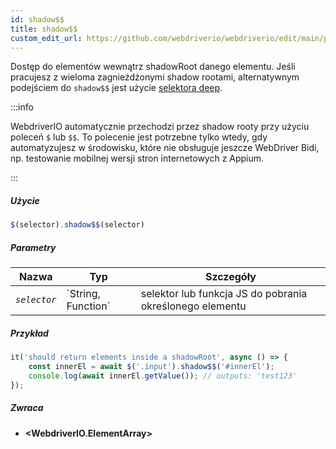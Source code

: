 ```yaml
---
id: shadow$$
title: shadow$$
custom_edit_url: https://github.com/webdriverio/webdriverio/edit/main/packages/webdriverio/src/commands/element/shadow$$.ts
---
```


Dostęp do elementów wewnątrz shadowRoot danego elementu. Jeśli pracujesz
z wieloma zagnieżdżonymi shadow rootami, alternatywnym podejściem do `shadow$$`
jest użycie [selektora deep](https://webdriver.io/docs/selectors#deep-selectors).

:::info

WebdriverIO automatycznie przechodzi przez shadow rooty przy użyciu poleceń `$` lub `$$`.
To polecenie jest potrzebne tylko wtedy, gdy automatyzujesz w środowisku, które nie
obsługuje jeszcze WebDriver Bidi, np. testowanie mobilnej wersji stron internetowych z Appium.

:::

##### Użycie

```js
$(selector).shadow$$(selector)
```

##### Parametry

<table>
  <thead>
    <tr>
      <th>Nazwa</th><th>Typ</th><th>Szczegóły</th>
    </tr>
  </thead>
  <tbody>
    <tr>
      <td><code><var>selector</var></code></td>
      <td>`String, Function`</td>
      <td>selektor lub funkcja JS do pobrania określonego elementu</td>
    </tr>
  </tbody>
</table>

##### Przykład

```js title="shadow$$.js"
it('should return elements inside a shadowRoot', async () => {
    const innerEl = await $('.input').shadow$$('#innerEl');
    console.log(await innerEl.getValue()); // outputs: 'test123'
});
```

##### Zwraca

- **&lt;WebdriverIO.ElementArray&gt;**
